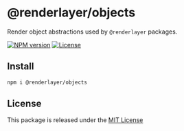 # @renderlayer/objects

Render object abstractions used by `@renderlayer` packages.

[![NPM version][npm-badge]][npm-url]
[![License][license-badge]][license-url]

## Install

```bash
npm i @renderlayer/objects
```

## License

This package is released under the [MIT License][license-url]

[npm-badge]: https://img.shields.io/npm/v/@renderlayer/objects
[npm-url]: https://www.npmjs.com/package/@renderlayer/objects
[license-badge]: https://img.shields.io/npm/l/renderlayer.svg?cacheSeconds=2592000
[license-url]: https://github.com/epreston/renderlayer/blob/main/LICENSE
